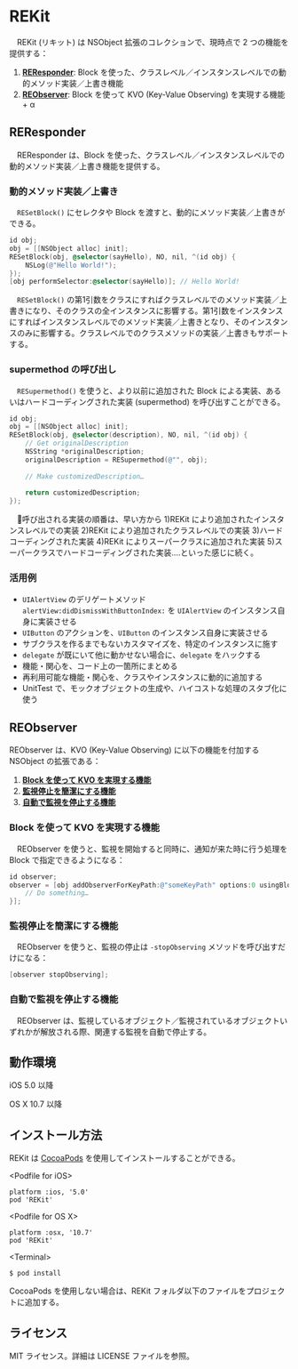 REKit
=====
　REKit (リキット) は NSObject 拡張のコレクションで、現時点で 2 つの機能を提供する：

1. [**REResponder**](#REResponder): Block を使った、クラスレベル／インスタンスレベルでの動的メソッド実装／上書き機能
2. [**REObserver**](#REObserver): Block を使って KVO  (Key-Value Observing) を実現する機能 + α


## <a id="REResponder"></a>REResponder
　REResponder は、Block を使った、クラスレベル／インスタンスレベルでの動的メソッド実装／上書き機能を提供する。


### <a id="SetBlock"></a>動的メソッド実装／上書き

　`RESetBlock()` にセレクタや Block を渡すと、動的にメソッド実装／上書きができる。

```objective-c
id obj;
obj = [[NSObject alloc] init];
RESetBlock(obj, @selector(sayHello), NO, nil, ^(id obj) {
	NSLog(@"Hello World!");
});
[obj performSelector:@selector(sayHello)]; // Hello World!
```

　`RESetBlock()` の第1引数をクラスにすればクラスレベルでのメソッド実装／上書きになり、そのクラスの全インスタンスに影響する。第1引数をインスタンスにすればインスタンスレベルでのメソッド実装／上書きとなり、そのインスタンスのみに影響する。クラスレベルでのクラスメソッドの実装／上書きもサポートする。

### <a id="supermethod"></a>supermethod の呼び出し
　`RESupermethod()` を使うと、より以前に追加された Block による実装、あるいはハードコーディングされた実装 (supermethod) を呼び出すことができる。

```objective-c
id obj;
obj = [[NSObject alloc] init];
RESetBlock(obj, @selector(description), NO, nil, ^(id obj) {
	// Get originalDescription
	NSString *originalDescription;
	originalDescription = RESupermethod(@"", obj);
	
	// Make customizedDescription…
	
	return customizedDescription;
});
```

　呼び出される実装の順番は、早い方から 1)REKit により追加されたインスタンスレベルでの実装 2)REKit により追加されたクラスレベルでの実装 3)ハードコーディングされた実装 4)REKit によりスーパークラスに追加された実装 5)スーパークラスでハードコーディングされた実装‥‥といった感じに続く。

### <a id="REResponderExamples"></a>活用例
- `UIAlertView` のデリゲートメソッド `alertView:didDismissWithButtonIndex:` を `UIAlertView` のインスタンス自身に実装させる
- `UIButton` のアクションを、`UIButton` のインスタンス自身に実装させる
- サブクラスを作るまでもないカスタマイズを、特定のインスタンスに施す
- `delegate` が既にいて他に動かせない場合に、`delegate` をハックする
- 機能・関心を、コード上の一箇所にまとめる
- 再利用可能な機能・関心を、クラスやインスタンスに動的に追加する
- UnitTest で、モックオブジェクトの生成や、ハイコストな処理のスタブ化に使う


## <a id="REObserver"></a>REObserver

REObserver は、KVO (Key-Value Observing) に以下の機能を付加する NSObject の拡張である：

1. [**Block を使って KVO を実現する機能**](#KVOWithBlock)
2. [**監視停止を簡潔にする機能**](#StopObservingSimply)
3. [**自動で監視を停止する機能**](#AutomaticObservationStop)


### <a id="KVOWithBlock"></a>Block を使って KVO を実現する機能
　REObserver を使うと、監視を開始すると同時に、通知が来た時に行う処理を Block で指定できるようになる：

```objective-c
id observer;
observer = [obj addObserverForKeyPath:@"someKeyPath" options:0 usingBlock:^(NSDictionary *change) {
	// Do something…
}];
```

### <a id="StopObservingSimply"></a>監視停止を簡潔にする機能
　REObserver を使うと、監視の停止は `-stopObserving` メソッドを呼び出すだけになる：

```objective-c
[observer stopObserving];
```

### <a id="AutomaticObservationStop"></a>自動で監視を停止する機能
　REObserver は、監視しているオブジェクト／監視されているオブジェクトいずれかが解放される際、関連する監視を自動で停止する。


## 動作環境
iOS 5.0 以降

OS X 10.7 以降


## インストール方法
REKit は [CocoaPods](http://cocoapods.org "CcooaPods") を使用してインストールすることができる。

&lt;Podfile for iOS&gt;

```
platform :ios, '5.0'
pod 'REKit'
```

&lt;Podfile for OS X&gt;

```
platform :osx, '10.7'
pod 'REKit'
```

&lt;Terminal&gt;

```
$ pod install
```

CocoaPods を使用しない場合は、REKit フォルダ以下のファイルをプロジェクトに追加する。


## ライセンス
MIT ライセンス。詳細は LICENSE ファイルを参照。
